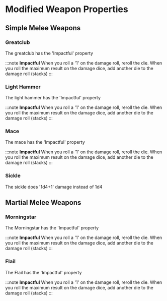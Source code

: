 # Modified Weapon Properties

## Simple Melee Weapons

### Greatclub

The greatclub has the 'Impactful' property

:::note
**Impactful** When you roll a '1' on the damage roll, reroll the die. When you roll the maximum result on the damage dice, add another die to the damage roll (stacks)
:::

### Light Hammer

The light hammer has the 'Impactful' property

:::note
**Impactful** When you roll a '1' on the damage roll, reroll the die. When you roll the maximum result on the damage dice, add another die to the damage roll (stacks)
:::

### Mace

The mace has the 'Impactful' property

:::note
**Impactful** When you roll a '1' on the damage roll, reroll the die. When you roll the maximum result on the damage dice, add another die to the damage roll (stacks)
:::

### Sickle

The sickle does '1d4+1' damage instead of 1d4

## Martial Melee Weapons

### Morningstar

The Morningstar has the 'Impactful' property

:::note
**Impactful** When you roll a '1' on the damage roll, reroll the die. When you roll the maximum result on the damage dice, add another die to the damage roll (stacks)
:::

### Flail

The Flail has the 'Impactful' property

:::note
**Impactful** When you roll a '1' on the damage roll, reroll the die. When you roll the maximum result on the damage dice, add another die to the damage roll (stacks)
:::
